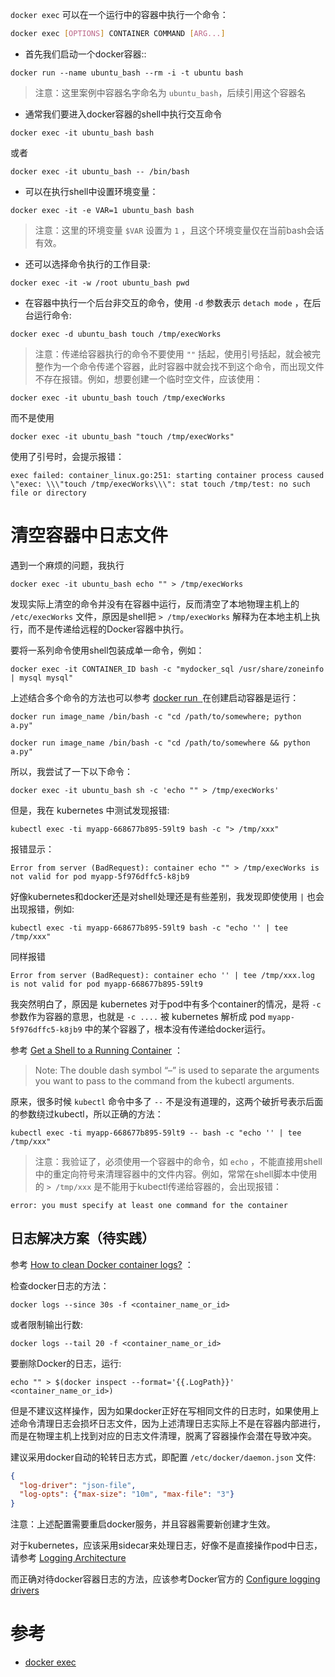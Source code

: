 `docker exec` 可以在一个运行中的容器中执行一个命令：

```bash
docker exec [OPTIONS] CONTAINER COMMAND [ARG...]
```

- 首先我们启动一个docker容器::

```
docker run --name ubuntu_bash --rm -i -t ubuntu bash
```

> 注意：这里案例中容器名字命名为 `ubuntu_bash`，后续引用这个容器名

- 通常我们要进入docker容器的shell中执行交互命令

```
docker exec -it ubuntu_bash bash
```

或者

```
docker exec -it ubuntu_bash -- /bin/bash
```

- 可以在执行shell中设置环境变量：

```
docker exec -it -e VAR=1 ubuntu_bash bash
```

> 注意：这里的环境变量 `$VAR` 设置为 `1` ，且这个环境变量仅在当前bash会话有效。

- 还可以选择命令执行的工作目录:

```
docker exec -it -w /root ubuntu_bash pwd
```

- 在容器中执行一个后台非交互的命令，使用  `-d` 参数表示 `detach mode` ，在后台运行命令:

```
docker exec -d ubuntu_bash touch /tmp/execWorks
```

> 注意：传递给容器执行的命令不要使用 `""` 括起，使用引号括起，就会被完整作为一个命令传递个容器，此时容器中就会找不到这个命令，而出现文件不存在报错。例如，想要创建一个临时空文件，应该使用：

```
docker exec -it ubuntu_bash touch /tmp/execWorks
```

而不是使用

```
docker exec -it ubuntu_bash "touch /tmp/execWorks"
```

使用了引号时，会提示报错：

```
exec failed: container_linux.go:251: starting container process caused \"exec: \\\"touch /tmp/execWorks\\\": stat touch /tmp/test: no such file or directory
```

# 清空容器中日志文件

遇到一个麻烦的问题，我执行

```
docker exec -it ubuntu_bash echo "" > /tmp/execWorks
```

发现实际上清空的命令并没有在容器中运行，反而清空了本地物理主机上的 `/etc/execWorks` 文件，原因是shell把 `> /tmp/execWorks` 解释为在本地主机上执行，而不是传递给远程的Docker容器中执行。

要将一系列命令使用shell包装成单一命令，例如：

```
docker exec -it CONTAINER_ID bash -c "mydocker_sql /usr/share/zoneinfo | mysql mysql"
```

上述结合多个命令的方法也可以参考 [docker run <IMAGE> <MULTIPLE COMMANDS>](https://stackoverflow.com/questions/28490874/docker-run-image-multiple-commands) 在创建启动容器是运行：

```
docker run image_name /bin/bash -c "cd /path/to/somewhere; python a.py"

docker run image_name /bin/bash -c "cd /path/to/somewhere && python a.py"
```

所以，我尝试了一下以下命令：

```
docker exec -it ubuntu_bash sh -c 'echo "" > /tmp/execWorks'
```

但是，我在 kubernetes 中测试发现报错:

```
kubectl exec -ti myapp-668677b895-59lt9 bash -c "> /tmp/xxx"
```

报错显示：

```
Error from server (BadRequest): container echo "" > /tmp/execWorks is not valid for pod myapp-5f976dffc5-k8jb9
```

好像kubernetes和docker还是对shell处理还是有些差别，我发现即使使用 `|` 也会出现报错，例如:

```
kubectl exec -ti myapp-668677b895-59lt9 bash -c "echo '' | tee /tmp/xxx"
```

同样报错

```
Error from server (BadRequest): container echo '' | tee /tmp/xxx.log is not valid for pod myapp-668677b895-59lt9
```

我突然明白了，原因是 kubernetes 对于pod中有多个container的情况，是将 `-c` 参数作为容器的意思，也就是 `-c ....` 被 kubernetes 解析成 pod `myapp-5f976dffc5-k8jb9` 中的某个容器了，根本没有传递给docker运行。

参考 [Get a Shell to a Running Container](https://kubernetes.io/docs/tasks/debug-application-cluster/get-shell-running-container/) ：

> Note: The double dash symbol “–” is used to separate the arguments you want to pass to the command from the kubectl arguments.

原来，很多时候 `kubectl` 命令中多了 `--` 不是没有道理的，这两个破折号表示后面的参数绕过kubectl，所以正确的方法：

```
kubectl exec -ti myapp-668677b895-59lt9 -- bash -c "echo '' | tee /tmp/xxx"
```

> 注意：我验证了，必须使用一个容器中的命令，如 `echo` ，不能直接用shell中的重定向符号来清理容器中的文件内容。例如，常常在shell脚本中使用的 `> /tmp/xxx` 是不能用于kubectl传递给容器的，会出现报错：

```
error: you must specify at least one command for the container
```

## 日志解决方案（待实践）

参考 [How to clean Docker container logs?](https://stackoverflow.com/questions/41091634/how-to-clean-docker-container-logs) ：

检查docker日志的方法：

```
docker logs --since 30s -f <container_name_or_id>
```

或者限制输出行数:

```
docker logs --tail 20 -f <container_name_or_id>
```

要删除Docker的日志，运行:

```
echo "" > $(docker inspect --format='{{.LogPath}}' <container_name_or_id>)
```

但是不建议这样操作，因为如果docker正好在写相同文件的日志时，如果使用上述命令清理日志会损坏日志文件，因为上述清理日志实际上不是在容器内部进行，而是在物理主机上找到对应的日志文件清理，脱离了容器操作会潜在导致冲突。

建议采用docker自动的轮转日志方式，即配置 `/etc/docker/daemon.json` 文件:

```json
{
  "log-driver": "json-file",
  "log-opts": {"max-size": "10m", "max-file": "3"}
}
```

注意：上述配置需要重启docker服务，并且容器需要新创建才生效。

对于kubernetes，应该采用sidecar来处理日志，好像不是直接操作pod中日志，请参考 [Logging Architecture](https://kubernetes.io/docs/concepts/cluster-administration/logging/)

而正确对待docker容器日志的方法，应该参考Docker官方的 [Configure logging drivers](https://docs.docker.com/config/containers/logging/configure/)

# 参考

* [docker exec](https://docs.docker.com/engine/reference/commandline/exec/)